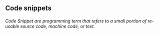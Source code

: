 ## Code snippets

###### Code Snippet are programming term that refers to a small portion of re-usable source code, machine code, or text.
